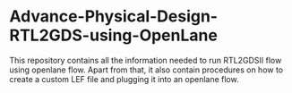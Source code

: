 # Advance-Physical-Design-RTL2GDS-using-OpenLane
This repository contains all the information needed to run RTL2GDSII flow using openlane flow. Apart from that, it also contain procedures on how to create a custom LEF file and plugging it into an openlane flow.
